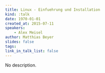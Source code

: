 ```yaml
---
title: Linux - Einfuehrung und Installation
kind: :talk
date: 1970-01-01
created_at: 2015-07-11
speakers:
    - Alex Meisel
author: Matthias Beyer
slides: false
tags:
link_in_talk_list: false
---
```


No description.
